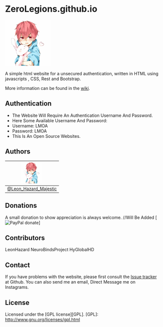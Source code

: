 ZeroLegions.github.io
=====

[!["LHM Websites"](https://raw.githubusercontent.com/ZeroLegions/ZeroLegions.github.io/master/icon/ms-icon-150x150.png)](http://github.com/ZeroLegions/ZeroLegions.github.io)


A simple html website for a unsecured authentication, written in HTML using
javascripts , CSS, Rest and Bootstrap.


More information can be found in the [wiki](https://github.com/ZeroLegions/ZeroLegions.github.io/wiki "ZeroLegions wiki").


Authentication
-------
- The Website Will Require An Authentication Username And Password.
- Here Some Available Username And Password:
- Username: LMOA
- Password: LMOA
- This Is An Open Source Websites.


Authors
-------

| [!["LeonHazard"](icon/ms-icon-70x70.png)](http://LeonHazardMajestic.github.io "LeonHazard <LeonHazardMajestic@gmail.com>") |
|---|
| [@Leon_Hazard_Majestic](https://instagram.com/Leon_Hazard_Majestic)  |


Donations
---------
A small donation to show appreciation is always welcome.
//Will Be Added
[![PayPal donate](https://www.paypal.com/cgi-bin/webscr?cmd=_s-xclick&hosted_button_id=7FZ9L5WVFCPUJ)]


Contributors
------------
LeonHazard
NeuroBindsProject
HyGlobalHD


Contact
-------
If you have problems with the website, please first consult the
[Issue tracker](https://github.com/ZeroLegions/ZeroLegions.github.io/issues "Issue tracker")
at Github. You can also send me an email, Direct Message me on Instagrams.


License
-------
Licensed under the [GPL license][GPL].
[GPL]: http://www.gnu.org/licenses/gpl.html
